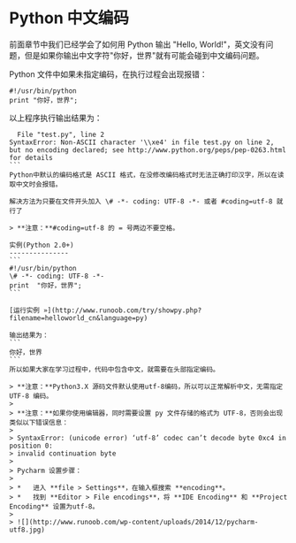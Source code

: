 Python 中文编码
===========

前面章节中我们已经学会了如何用 Python 输出 "Hello, World!"，英文没有问题，但是如果你输出中文字符"你好，世界"就有可能会碰到中文编码问题。

Python 文件中如果未指定编码，在执行过程会出现报错：
```
#!/usr/bin/python
print "你好，世界";
```
以上程序执行输出结果为：
````
  File "test.py", line 2
SyntaxError: Non-ASCII character '\\xe4' in file test.py on line 2, but no encoding declared; see http://www.python.org/peps/pep-0263.html for details
```
Python中默认的编码格式是 ASCII 格式，在没修改编码格式时无法正确打印汉字，所以在读取中文时会报错。

解决方法为只要在文件开头加入 \# -*- coding: UTF-8 -*- 或者 #coding=utf-8 就行了

> **注意：**#coding=utf-8 的 = 号两边不要空格。

实例(Python 2.0+)
---------------
```
#!/usr/bin/python  
\# -*- coding: UTF-8 -*- 
print  "你好，世界";
```
  
[运行实例 »](http://www.runoob.com/try/showpy.php?filename=helloworld_cn&language=py)

输出结果为：
```
你好，世界
```
所以如果大家在学习过程中，代码中包含中文，就需要在头部指定编码。

> **注意：**Python3.X 源码文件默认使用utf-8编码，所以可以正常解析中文，无需指定 UTF-8 编码。
> 
> **注意：**如果你使用编辑器，同时需要设置 py 文件存储的格式为 UTF-8，否则会出现类似以下错误信息：
> 
> SyntaxError: (unicode error) ‘utf-8’ codec can’t decode byte 0xc4 in position 0:
> invalid continuation byte
> 
> Pycharm 设置步骤：
> 
> *   进入 **file > Settings**，在输入框搜索 **encoding**。
> *   找到 **Editor > File encodings**，将 **IDE Encoding** 和 **Project Encoding** 设置为utf-8。
> 
> ![](http://www.runoob.com/wp-content/uploads/2014/12/pycharm-utf8.jpg)